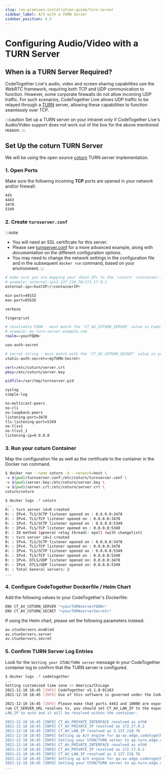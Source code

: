 ```yaml
---
slug: /on-premises-installation-guide/turn-server
sidebar_label: A/V with a TURN Server
sidebar_position: 4.5
---
```


# Configuring Audio/Video with a TURN Server

## When is a TURN Server Required?

CodeTogether Live's audio, video and screen sharing capabilities use the WebRTC framework, requiring both TCP and UDP communication to function. However, some corporate firewalls do not allow incoming UDP traffic. For such scenarios, CodeTogether Live allows UDP traffic to be relayed through a [TURN](https://webrtc.org/getting-started/turn-server) server, allowing these capabilities to function seamlessly over TCP. 

:::caution
Set up a TURN server on your intranet *only* if CodeTogether Live's Audio/Video support does not work out of the box for the above mentioned reason.
:::

## Set Up the coturn TURN Server

We will be using the open source [coturn](https://hub.docker.com/r/coturn/coturn) TURN server implementation. 

### 1. Open Ports
Make sure the following incoming **TCP** ports are opened in your network and/or firewall:

```bash
443
4443
3478
5349
```

### 2. Create `turnserver.conf`

:::note
- You will need an SSL certificate for this server.
- Please see [turnserver.conf](https://github.com/coturn/coturn/blob/master/examples/etc/turnserver.conf) for a more advanced example, along with documentation on the different configuration options. 
- You may need to change the network settings in the configuration file and in the subsequent `docker run` command, based on your environment.
:::

```bash
# make sure you are mapping your <host-IP> to the 'coturn' <container-internal-IP>
# example: external-ip=3.137.210.76/172.17.0.2
external-ip=<hostIP>/<containerIP>

min-port=49152
max-port=65535

verbose

fingerprint

# resolvable FQDN - must match the 'CT_AV_COTURN_SERVER' value in CodeTogether Dockerfile/Helm chart
# example: my-turn-server.example.com
realm=<yourFQDN>

use-auth-secret

# secret string - must match with the 'CT_AV_COTURN_SECRET' value in your CodeTogether Dockerfile/Helm chart
static-auth-secret=<myTURN-Secret>

cert=/etc/coturn/server.crt
pkey=/etc/coturn/server.key

pidfile=/var/tmp/turnserver.pid

syslog
simple-log

no-multicast-peers
no-cli
no-loopback-peers
listening-port=3478
tls-listening-port=5349
no-tlsv1
no-tlsv1_1
listening-ip=0.0.0.0
```
### 3. Run your coturn Container 

Map the configuration file as well as the certificate to the container in the Docker run command.

```bash
$ docker run --name coturn -d --network=host \
-v $(pwd)/turnserver.conf:/etc/coturn/turnserver.conf \
-v $(pwd)/server.key:/etc/coturn/server.key \
-v $(pwd)/server.crt:/etc/coturn/server.crt \
coturn/coturn

$ docker logs -f coturn
...
0: : turn server id=0 created
0: : IPv4. TLS/SCTP listener opened on : 0.0.0.0:3478
0: : IPv4. TLS/TCP listener opened on : 0.0.0.0:3478
0: : IPv4. TLS/SCTP listener opened on : 0.0.0.0:5349
0: : IPv4. TLS/TCP listener opened on : 0.0.0.0:5349
0: : IO method (general relay thread): epoll (with changelist)
0: : turn server id=1 created
0: : IPv4. TLS/SCTP listener opened on : 0.0.0.0:3478
0: : IPv4. TLS/TCP listener opened on : 0.0.0.0:3478
0: : IPv4. TLS/SCTP listener opened on : 0.0.0.0:5349
0: : IPv4. TLS/TCP listener opened on : 0.0.0.0:5349
0: : IPv4. DTLS/UDP listener opened on: 0.0.0.0:3478
0: : IPv4. DTLS/UDP listener opened on: 0.0.0.0:5349
0: : Total General servers: 2
...
```
### 4. Configure CodeTogether Dockerfile / Helm Chart

Add the following values to your CodeTogether's Dockerfile:
```bash
ENV CT_AV_COTURN_SERVER "<yourTURNserverFQDN>"
ENV CT_AV_COTURN_SECRET "<yourTURNserverSecret>"
```

If using the Helm chart, please set the following parameters instead:

```bash
av.stunServers.enabled
av.stunServers.server
av.stunServers.secret
```

### 5. Confirm TURN Server Log Entries

Look for the `Setting your STUN/TURN server` message in your CodeTogether container log to confirm that the TURN server is configured.

```bash
$ docker logs -f codetogether
...
Setting customized time zone >> America/Chicago
2021-12-10 16:45 [INFO] CodeTogether v5.1.0-01183
2021-12-10 16:45 [INFO] Use of this software is governed under the CodeTogether End User License Agreement.

2021-12-10 16:45 [INFO] Please make that ports 4443 and 10000 are exposed outside of the container. In addition, if they are exposed on a different IP address than the hostname f
rom CT_SERVER_URL resolves to, you should set CT_AV_LAN_IP to the exposed IP address on your network. If the IP is the same as CT_SERVER_URL's host resolution, you can set CT_AV_
LAN_IP to auto and it will be resolved within the container.

2021-12-10 16:45 [INFO] CT_AV_PRIVATE_INTERFACE resolved as eth0
2021-12-10 16:45 [INFO] CT_AV_PRIVATE_IP resolved as 172.17.0.2
2021-12-10 16:45 [INFO] CT_AV_LAN_IP resolved as 3.137.210.76
2021-12-10 16:45 [INFO] Setting up A/V engine for qa-av.edge.codetogether.com:443 ..
2021-12-10 16:45 [INFO] Setting your STUN/TURN server to qa-turn.edge.codetogether.com ...
2021-12-10 16:45 [INFO] CT_AV_PRIVATE_INTERFACE resolved as eth0
2021-12-10 16:45 [INFO] CT_AV_PRIVATE_IP resolved as 172.17.0.2
2021-12-10 16:45 [INFO] CT_AV_LAN_IP resolved as 3.137.210.76
2021-12-10 16:45 [INFO] Setting up A/V engine for qa-av.edge.codetogether.com:443 ..
2021-12-10 16:45 [INFO] Setting your STUN/TURN server to qa-turn.edge.codetogether.com ...
...
```